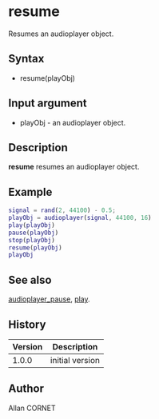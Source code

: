 # resume

Resumes an audioplayer object.

## Syntax

- resume(playObj)

## Input argument

- playObj - an audioplayer object.

## Description

<b>resume</b> resumes an audioplayer object.

## Example

```matlab
signal = rand(2, 44100) - 0.5;
playObj = audioplayer(signal, 44100, 16)
play(playObj)
pause(playObj)
stop(playObj)
resume(playObj)
playObj
```

## See also

[audioplayer_pause](audioplayer_pause.md), [play](play.md).

## History

| Version | Description     |
| ------- | --------------- |
| 1.0.0   | initial version |

## Author

Allan CORNET
